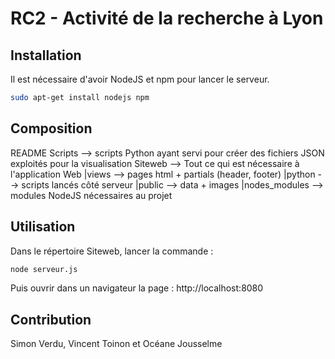 # RC2 - Activité de la recherche à Lyon


## Installation

Il est nécessaire d'avoir NodeJS et npm pour lancer le serveur.

```bash
sudo apt-get install nodejs npm
```

## Composition

README
Scripts --> scripts Python ayant servi pour créer des fichiers JSON exploités pour la visualisation
Siteweb --> Tout ce qui est nécessaire à l'application Web
	|views --> pages html + partials (header, footer)
	|python --> scripts lancés côté serveur
	|public --> data + images
	|nodes_modules --> modules NodeJS nécessaires au projet

## Utilisation

Dans le répertoire Siteweb, lancer la commande :

```bash
node serveur.js
```

Puis ouvrir dans un navigateur la page : http://localhost:8080

## Contribution

Simon Verdu, Vincent Toinon et Océane Jousselme


